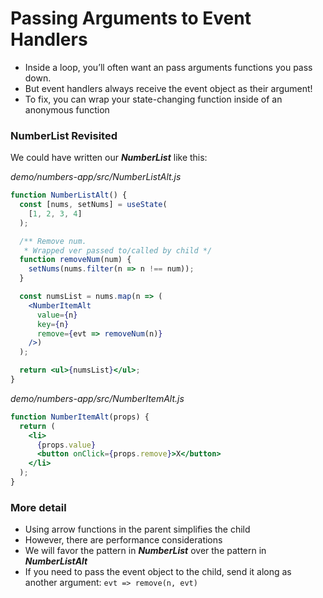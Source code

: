 # Passing Arguments to Event Handlers

- Inside a loop, you’ll often want an pass arguments functions you pass down.
- But event handlers always receive the event object as their argument!
- To fix, you can wrap your state-changing function inside of an anonymous function

### NumberList Revisited
We could have written our ***NumberList*** like this:

_demo/numbers-app/src/NumberListAlt.js_
```jsx
function NumberListAlt() {
  const [nums, setNums] = useState(
    [1, 2, 3, 4]
  );

  /** Remove num.
   * Wrapped ver passed to/called by child */
  function removeNum(num) {
    setNums(nums.filter(n => n !== num));
  }

  const numsList = nums.map(n => (
    <NumberItemAlt
      value={n}
      key={n}
      remove={evt => removeNum(n)}
    />)
  );

  return <ul>{numsList}</ul>;
}
```

_demo/numbers-app/src/NumberItemAlt.js_
```jsx
function NumberItemAlt(props) {
  return (
    <li>
      {props.value}
      <button onClick={props.remove}>X</button>
    </li>
  );
}
```

### More detail
- Using arrow functions in the parent simplifies the child
- However, there are performance considerations
- We will favor the pattern in ***NumberList*** over the pattern in ***NumberListAlt***
- If you need to pass the event object to the child, send it along as another argument: `evt => remove(n, evt)`
